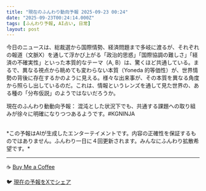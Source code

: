 ```yaml
---
title: "現在のふんわり動向予報 2025-09-23 00:24"
date: "2025-09-23T00:24:14.000Z"
tags: [ふんわり予報, AI占い, 日常]
layout: post
---
```


今日のニュースは、総裁選から国際情勢、経済問題まで多岐に渡るが、それぞれの報道（文脈X）を通して浮かび上がる「政治的思惑」「国際協調の難しさ」「経済の不確実性」といった本質的なテーマ（A, B）は、驚くほど共通している。まるで、異なる視点から眺めても変わらない本質（Yoneda 的等価性）が、世界情勢の背後に存在するかのように見える。様々な出来事が、その本質を異なる角度から照らし出しているのだ。これは、情報というレンズを通して見た世界の、ある種の「分布仮説」のようではないだろうか。


現在のふんわり動動向予報：
混沌とした状況下でも、共通する課題への取り組みが徐々に明確になりつつあるようです。#KGNINJA

<br>
*この予報はAIが生成したエンターテイメントです。内容の正確性を保証するものではありません。ふんわり一日に４回更新されます。みんなにふんわり拡散希望です。*

---
☕️ [Buy Me a Coffee](https://www.buymeacoffee.com/kgninja)

🐦 [現在の予報をXでシェア](https://twitter.com/intent/tweet?text=%E7%8F%BE%E5%9C%A8%E3%81%AE%E3%81%B5%E3%82%93%E3%82%8F%E3%82%8A%E4%BA%88%E5%A0%B1%3A%20%E3%80%8C%E4%BB%8A%E6%97%A5%E3%81%AE%E3%83%8B%E3%83%A5%E3%83%BC%E3%82%B9%E3%81%AF%E3%80%81%E7%B7%8F%E8%A3%81%E9%81%B8%E3%81%8B%E3%82%89%E5%9B%BD%E9%9A%9B%E6%83%85%E5%8B%A2%E3%80%81%E7%B5%8C%E6%B8%88%E5%95%8F%E9%A1%8C%E3%81%BE%E3%81%A7%E5%A4%9A%E5%B2%90%E3%81%AB%E6%B8%A1%E3%82%8B%E3%81%8C%E3%80%81%E3%81%9D%E3%82%8C%E3%81%9E%E3%82%8C%E3%81%AE%E5%A0%B1%E9%81%93%EF%BC%88%E6%96%87%E8%84%88X%EF%BC%89%E3%82%92%E9%80%9A%E3%81%97%E3%81%A6%E6%B5%AE%E3%81%8B%E3%81%B3%E4%B8%8A%E3%81%8C%E3%82%8B%E3%80%8C%E6%94%BF%E6%B2%BB%E7%9A%84%E6%80%9D%E6%83%91%E3%80%8D%E3%80%8C%E5%9B%BD%E9%9A%9B%E5%8D%94%E8%AA%BF%E3%81%AE%E9%9B%A3%E3%81%97%E3%81%95%E3%80%8D%E3%80%8C%E7%B5%8C%E6%B8%88%E3%81%AE%E4%B8%8D%E7%A2%BA%E5%AE%9F%E6%80%A7%E3%80%8D%E3%81%A8%E3%81%84%E3%81%A3%E3%81%9F%E6%9C%AC%E8%B3%AA%E7%9A%84%E3%81%AA%E3%83%86%E3%83%BC%E3%83%9E%EF%BC%88A%2C%20B%EF%BC%89...%E3%80%8D%23KGNINJA%20%E7%B6%9A%E3%81%8D%E3%81%AF%E3%83%96%E3%83%AD%E3%82%B0%E3%81%A7%EF%BC%81%F0%9F%91%87&url=https%3A%2F%2Fkg-ninja.github.io%2FFunwariyoso%2F)
